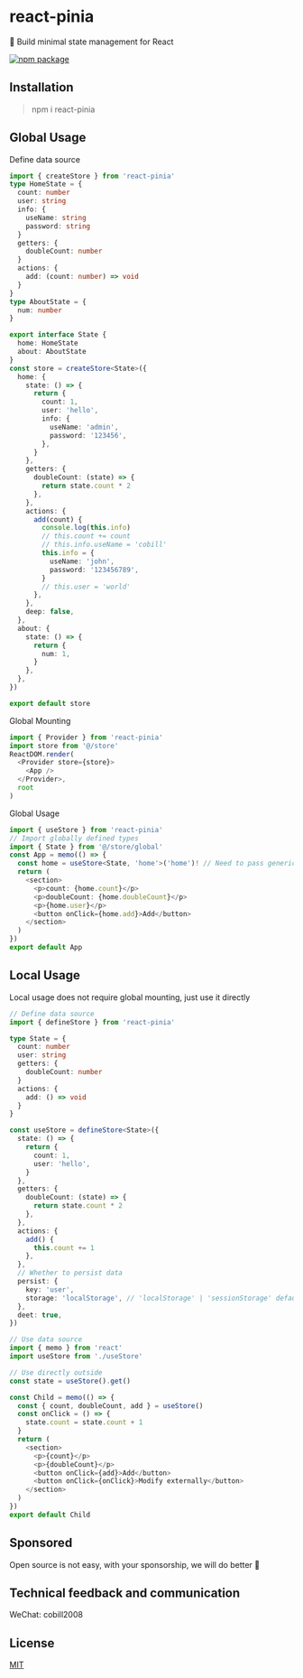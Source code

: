 # react-pinia

🍍 Build minimal state management for React

<a href="https://npmjs.com/package/react-pinia" target="_blank"><img src="https://badgen.net/npm/v/react-pinia?v=2.7.3.1732354909821" alt="npm package"></a>

## Installation

> npm i react-pinia

## Global Usage

Define data source

```ts
import { createStore } from 'react-pinia'
type HomeState = {
  count: number
  user: string
  info: {
    useName: string
    password: string
  }
  getters: {
    doubleCount: number
  }
  actions: {
    add: (count: number) => void
  }
}
type AboutState = {
  num: number
}

export interface State {
  home: HomeState
  about: AboutState
}
const store = createStore<State>({
  home: {
    state: () => {
      return {
        count: 1,
        user: 'hello',
        info: {
          useName: 'admin',
          password: '123456',
        },
      }
    },
    getters: {
      doubleCount: (state) => {
        return state.count * 2
      },
    },
    actions: {
      add(count) {
        console.log(this.info)
        // this.count += count
        // this.info.useName = 'cobill'
        this.info = {
          useName: 'john',
          password: '123456789',
        }
        // this.user = 'world'
      },
    },
    deep: false,
  },
  about: {
    state: () => {
      return {
        num: 1,
      }
    },
  },
})

export default store
```

Global Mounting

```ts
import { Provider } from 'react-pinia'
import store from '@/store'
ReactDOM.render(
  <Provider store={store}>
    <App />
  </Provider>,
  root
)
```

Global Usage

```ts
import { useStore } from 'react-pinia'
// Import globally defined types
import { State } from '@/store/global'
const App = memo(() => {
  const home = useStore<State, 'home'>('home')! // Need to pass generics and assert
  return (
    <section>
      <p>count: {home.count}</p>
      <p>doubleCount: {home.doubleCount}</p>
      <p>{home.user}</p>
      <button onClick={home.add}>Add</button>
    </section>
  )
})
export default App
```

## Local Usage

Local usage does not require global mounting, just use it directly

```ts
// Define data source
import { defineStore } from 'react-pinia'

type State = {
  count: number
  user: string
  getters: {
    doubleCount: number
  }
  actions: {
    add: () => void
  }
}

const useStore = defineStore<State>({
  state: () => {
    return {
      count: 1,
      user: 'hello',
    }
  },
  getters: {
    doubleCount: (state) => {
      return state.count * 2
    },
  },
  actions: {
    add() {
      this.count += 1
    },
  },
  // Whether to persist data
  persist: {
    key: 'user',
    storage: 'localStorage', // 'localStorage' | 'sessionStorage' default is localStorage
  },
  deet: true,
})
```

```ts
// Use data source
import { memo } from 'react'
import useStore from './useStore'

// Use directly outside
const state = useStore().get()

const Child = memo(() => {
  const { count, doubleCount, add } = useStore()
  const onClick = () => {
    state.count = state.count + 1
  }
  return (
    <section>
      <p>{count}</p>
      <p>{doubleCount}</p>
      <button onClick={add}>Add</button>
      <button onClick={onClick}>Modify externally</button>
    </section>
  )
})
export default Child
```

## Sponsored

Open source is not easy, with your sponsorship, we will do better 👋

## Technical feedback and communication

WeChat: cobill2008

## License

[MIT](http://opensource.org/licenses/MIT)
